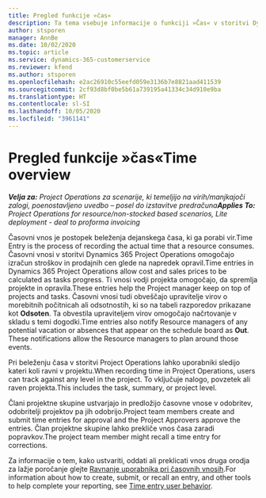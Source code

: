 ```yaml
---
title: Pregled funkcije »čas«
description: Ta tema vsebuje informacije o funkciji »Čas« v storitvi Dynamics 365 Project Operations.
author: stsporen
manager: AnnBe
ms.date: 10/02/2020
ms.topic: article
ms.service: dynamics-365-customerservice
ms.reviewer: kfend
ms.author: stsporen
ms.openlocfilehash: e2ac26910c55eefd059e3136b7e8821aad411539
ms.sourcegitcommit: 2cf93d8bf0be5b61a739195a41334c34d910e9ba
ms.translationtype: HT
ms.contentlocale: sl-SI
ms.lasthandoff: 10/05/2020
ms.locfileid: "3961141"
---
```

# <a name="time-overview"></a><span data-ttu-id="f38ec-103">Pregled funkcije »čas«</span><span class="sxs-lookup"><span data-stu-id="f38ec-103">Time overview</span></span>

<span data-ttu-id="f38ec-104">_**Velja za:** Project Operations za scenarije, ki temeljijo na virih/manjkajoči zalogi, poenostavljeno uvedbo – posel do izstavitve predračuna_</span><span class="sxs-lookup"><span data-stu-id="f38ec-104">_**Applies To:** Project Operations for resource/non-stocked based scenarios, Lite deployment - deal to proforma invoicing_</span></span>

<span data-ttu-id="f38ec-105">Časovni vnos je postopek beleženja dejanskega časa, ki ga porabi vir.</span><span class="sxs-lookup"><span data-stu-id="f38ec-105">Time Entry is the process of recording the actual time that a resource consumes.</span></span> <span data-ttu-id="f38ec-106">Časovni vnosi v storitvi Dynamics 365 Project Operations omogočajo izračun stroškov in prodajnih cen glede na napredek opravil.</span><span class="sxs-lookup"><span data-stu-id="f38ec-106">Time entries in Dynamics 365 Project Operations allow cost and sales prices to be calculated as tasks progress.</span></span> <span data-ttu-id="f38ec-107">Ti vnosi vodji projekta omogočajo, da spremlja projekte in opravila.</span><span class="sxs-lookup"><span data-stu-id="f38ec-107">These entries help the Project manager keep on top of projects and tasks.</span></span> <span data-ttu-id="f38ec-108">Časovni vnosi tudi obveščajo upravitelje virov o morebitnih počitnicah ali odsotnostih, ki so na tabeli razporedov prikazane kot **Odsoten**. Ta obvestila upraviteljem virov omogočajo načrtovanje v skladu s temi dogodki.</span><span class="sxs-lookup"><span data-stu-id="f38ec-108">Time entries also notify Resource managers of any potential vacation or absences that appear on the schedule board as **Out**. These notifications allow the Resource managers to plan around those events.</span></span>

<span data-ttu-id="f38ec-109">Pri beleženju časa v storitvi Project Operations lahko uporabniki sledijo kateri koli ravni v projektu.</span><span class="sxs-lookup"><span data-stu-id="f38ec-109">When recording time in Project Operations, users can track against any level in the project.</span></span> <span data-ttu-id="f38ec-110">To vključuje nalogo, povzetek ali raven projekta.</span><span class="sxs-lookup"><span data-stu-id="f38ec-110">This includes the task, summary, or project level.</span></span>

<span data-ttu-id="f38ec-111">Člani projektne skupine ustvarjajo in predložijo časovne vnose v odobritev, odobritelji projektov pa jih odobrijo.</span><span class="sxs-lookup"><span data-stu-id="f38ec-111">Project team members create and submit time entries for approval and the Project Approvers approve the entries.</span></span> <span data-ttu-id="f38ec-112">Član projektne skupine lahko prekliče vnos časa zaradi popravkov.</span><span class="sxs-lookup"><span data-stu-id="f38ec-112">The project team member might recall a time entry for corrections.</span></span>

<span data-ttu-id="f38ec-113">Za informacije o tem, kako ustvariti, oddati ali preklicati vnos druga orodja za lažje poročanje glejte [Ravnanje uporabnika pri časovnih vnosih](ui-behavior-time.md).</span><span class="sxs-lookup"><span data-stu-id="f38ec-113">For information about how to create, submit, or recall an entry, and other tools to help complete your reporting, see [Time entry user behavior](ui-behavior-time.md).</span></span>

